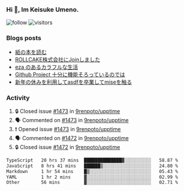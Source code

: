 ### Hi 👋, Im Keisuke Umeno.

<!--
**9renpoto/9renpoto** is a ✨ _special_ ✨ repository because its `README.md` (this file) appears on your GitHub profile.

Here are some ideas to get you started:

- 🔭 I’m currently working on ...
- 🌱 I’m currently learning ...
- 👯 I’m looking to collaborate on ...
- 🤔 I’m looking for help with ...
- 💬 Ask me about ...
- 📫 How to reach me: ...
- 😄 Pronouns: ...
- ⚡ Fun fact: ...
-->

![follow](https://img.shields.io/github/followers/9renpoto?label=Follow&style=social)
![visitors](https://komarev.com/ghpvc/?username=9renpoto&label=Profile%20views&color=0e75b6&style=flat)

### Blogs posts

<!-- BLOG-POST-LIST:START -->
- [紙の本を読む](https://9renpoto.win/entry/2024/02/25/reading-papar-book)
- [ROLLCAKE株式会社にJoinしました](https://9renpoto.win/entry/2024/02/11/join)
- [eza のあるカラフルな生活](https://9renpoto.win/entry/2024/02/01/eza)
- [Github Project 十分に機能そろっているのでは](https://9renpoto.win/entry/2024/01/14/gh-projects)
- [新年の休みを利用してasdfを卒業してmiseを触る](https://9renpoto.win/entry/2024/01/07/mise)
<!-- BLOG-POST-LIST:END -->

### Activity

<!--START_SECTION:activity-->
1. 🔒 Closed issue [#1473](https://github.com/9renpoto/upptime/issues/1473) in [9renpoto/upptime](https://github.com/9renpoto/upptime)
2. 🗣 Commented on [#1473](https://github.com/9renpoto/upptime/issues/1473#issuecomment-1975065087) in [9renpoto/upptime](https://github.com/9renpoto/upptime)
3. ❗ Opened issue [#1473](https://github.com/9renpoto/upptime/issues/1473) in [9renpoto/upptime](https://github.com/9renpoto/upptime)
4. 🗣 Commented on [#1472](https://github.com/9renpoto/upptime/issues/1472#issuecomment-1975002645) in [9renpoto/upptime](https://github.com/9renpoto/upptime)
5. 🔒 Closed issue [#1472](https://github.com/9renpoto/upptime/issues/1472) in [9renpoto/upptime](https://github.com/9renpoto/upptime)
<!--END_SECTION:activity-->

<!--START_SECTION:waka-->

```txt
TypeScript   20 hrs 37 mins  ██████████████▓░░░░░░░░░░   58.87 %
JavaScript   8 hrs 41 mins   ██████▒░░░░░░░░░░░░░░░░░░   24.80 %
Markdown     1 hr 54 mins    █▒░░░░░░░░░░░░░░░░░░░░░░░   05.43 %
YAML         1 hr 2 mins     ▓░░░░░░░░░░░░░░░░░░░░░░░░   02.99 %
Other        56 mins         ▓░░░░░░░░░░░░░░░░░░░░░░░░   02.71 %
```

<!--END_SECTION:waka-->
